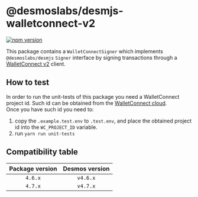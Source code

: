 # @desmoslabs/desmjs-walletconnect-v2

[![npm version](https://img.shields.io/npm/v/@desmoslabs/desmjs-walletconnect.svg)](https://www.npmjs.com/package/@desmoslabs/desmjs-walletconnect)

This package contains a `WalletConnectSigner` which implements `@desmoslabs/desmjs` `Signer` interface 
by signing transactions through a [WalletConnect v2](https://walletconnect.com) client.

## How to test

In order to run the unit-tests of this package you need a WalletConnect project id. 
Such id can be obtained from the [WalletConnect cloud](https://cloud.walletconnect.com/).  
Once you have such id you need to: 
1. copy the `.example.test.env` to `.test.env`, and place the obtained project id into the `WC_PROJECT_ID` variable.  
2. run  `yarn run unit-tests`

## Compatibility table

| Package version |        Desmos version         | 
|:---------------:|:-----------------------------:|
|     `4.6.x`     |           `v4.6.x`            |
|     `4.7.x`     |           `v4.7.x`            |
